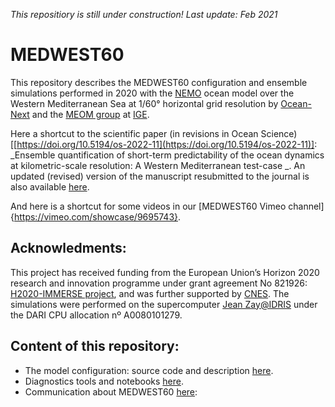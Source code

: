 _This repositiory is still under construction! Last update: Feb 2021_

# MEDWEST60

This repository describes the MEDWEST60 configuration and ensemble simulations performed in 2020 with the [NEMO](https://www.nemo-ocean.eu) ocean model over the Western Mediterranean Sea at 1/60° horizontal grid resolution by [Ocean-Next](https://www.ocean-next.fr/) and the [MEOM group](http://meom-group.github.io) at [IGE](http://www.ige-grenoble.fr). 

Here a shortcut to the scientific paper (in revisions in Ocean Science) [[https://doi.org/10.5194/os-2022-11](https://doi.org/10.5194/os-2022-11)]: _Ensemble quantification of short-term predictability of the ocean dynamics at kilometric-scale resolution: A Western Mediterranean test-case _.
An updated (revised) version of the manuscript resubmitted to the journal is also available [here](https://jowu78.a5.swdrive.fr/index.php/s/gWSZBb3Tb45gPai). 

And here is a shortcut for some videos in our [MEDWEST60 Vimeo channel]{https://vimeo.com/showcase/9695743}.


## Acknowledments:
This project has received funding from the European Union’s Horizon 2020 research and innovation programme under grant agreement No 821926: [H2020-IMMERSE project](https://immerse-ocean.eu), and was further supported by [CNES](http://www.cnes.fr).
The simulations were performed on the supercomputer [Jean Zay@IDRIS](http://www.idris.fr/) under the DARI CPU allocation nº A0080101279.

## Content of this repository:
* The model configuration: source code and description [here](02_Config.md).
* Diagnostics tools and notebooks [here](03_DiagTools.md).
* Communication about MEDWEST60 [here](01_Documents.md):
  
  
 
